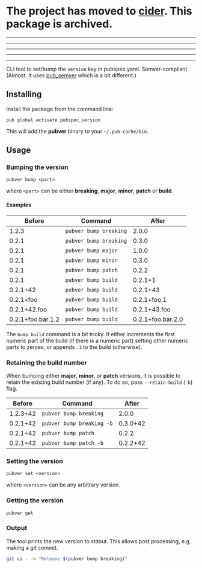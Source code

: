 # The project has moved to [cider](https://pub.dev/packages/cider). This package is archived.
---
---
---
---
---

CLI tool to set/bump the `version` key in pubspec.yaml. Semver-compliant (Almost. 
It uses [pub_semver](https://pub.dartlang.org/packages/pub_semver) which is a bit different.)

## Installing
Install the package from the command line:
```
pub global activate pubspec_version
```

This will add the **pubver** binary to your `~/.pub-cache/bin`.
## Usage
### Bumping the version
```
pubver bump <part>
``` 
where `<part>` can be either **breaking**, **major**, **minor**, **patch** or **build**.

#### Examples
Before | Command | After
--- | --- | ---
1.2.3 | `pubver bump breaking`  | 2.0.0
0.2.1 | `pubver bump breaking`  | 0.3.0
0.2.1 | `pubver bump major`     | 1.0.0
0.2.1 | `pubver bump minor`     | 0.3.0
0.2.1 | `pubver bump patch`     | 0.2.2
0.2.1 | `pubver bump build`     | 0.2.1+1
0.2.1+42 | `pubver bump build`     | 0.2.1+43
0.2.1+foo | `pubver bump build`     | 0.2.1+foo.1
0.2.1+42.foo | `pubver bump build`     | 0.2.1+43.foo
0.2.1+foo.bar.1.2 | `pubver bump build`     | 0.2.1+foo.bar.2.0

The `bump build` command is a bit tricky. It either increments the first numeric part of the build (if there is a 
numeric part) setting other numeric parts to zeroes, or appends `.1` to the build (otherwise).

### Retaining the build number
When bumping either **major**, **minor**, or **patch** versions, it is possible to retain the existing build number (if any).
To do so, pass `--retain-build` (`-b`) flag.

Before | Command | After
--- | --- | ---
1.2.3+42 | `pubver bump breaking`       | 2.0.0
0.2.1+42 | `pubver bump breaking -b`    | 0.3.0+42
0.2.1+42 | `pubver bump patch`          | 0.2.2
0.2.1+42 | `pubver bump patch -b`       | 0.2.2+42


### Setting the version
```
pubver set <version>
```
where `<version>` can be any arbitrary version.

### Getting the version
```
pubver get
```

### Output
The tool prints the new version to stdout. This allows post processing, e.g. making a git commit.
```bash
git ci . -m "Release $(pubver bump breaking)"
```
